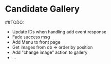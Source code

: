 # Candidate Gallery

##TODO:

* Update IDs when handling add event response
* Fade success msg
* Add Menu to front page
* Get images from db => order by position
* Add "change image" action to gallery
* ...